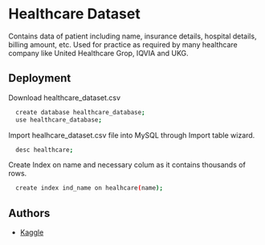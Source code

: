 
# Healthcare Dataset

Contains data of patient including name, insurance details, hospital details, billing amount, etc. Used for practice as required by many healthcare company like United Healthcare Grop, IQVIA and UKG.


## Deployment


Download healthcare_dataset.csv

```bash
  create database healthcare_database;
  use healthcare_database;
```
Import healhcare_dataset.csv file into MySQL through Import table wizard.

```bash
  desc healthcare;
```

Create Index on name and necessary colum as it contains thousands of rows.

```bash
  create index ind_name on healhcare(name);
```


## Authors

- [Kaggle](https://www.kaggle.com)

